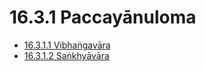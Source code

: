 

# 16.3.1 Paccayānuloma

* [16.3.1.1 Vibhaṅgavāra](16.3.1/16.3.1.1.md)
* [16.3.1.2 Saṅkhyāvāra](16.3.1/16.3.1.2.md)



